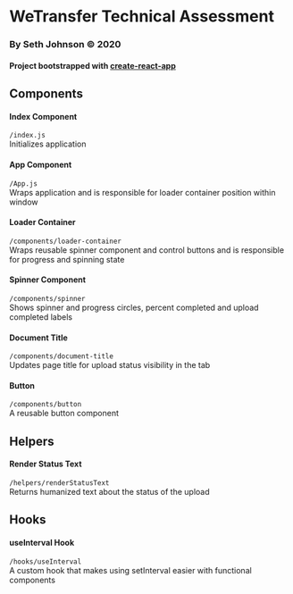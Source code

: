 # WeTransfer Technical Assessment
### By Seth Johnson &copy; 2020
#### Project bootstrapped with [create-react-app](https://github.com/facebook/create-react-app)

## Components

#### Index Component
`/index.js`\
Initializes application

#### App Component
`/App.js`\
Wraps application and is responsible for loader container position within window

#### Loader Container
`/components/loader-container`\
Wraps reusable spinner component and control buttons and is responsible for progress and spinning state

#### Spinner Component
`/components/spinner`\
Shows spinner and progress circles, percent completed and upload completed labels

#### Document Title
`/components/document-title`\
Updates page title for upload status visibility in the tab

#### Button
`/components/button`\
A reusable button component

## Helpers

#### Render Status Text
`/helpers/renderStatusText`\
Returns humanized text about the status of the upload

## Hooks

#### useInterval Hook
`/hooks/useInterval`\
A custom hook that makes using setInterval easier with functional components